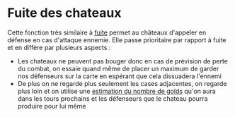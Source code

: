 # Fuite des chateaux

Cette fonction très similaire à [fuite](../stages/fuite.md) permet au châteaux d'appeler en défense en cas d'attaque ennemie.
Elle passe prioritaire par rapport à fuite et en diffère par plusieurs aspects :

- Les chateaux ne peuvent pas bouger donc en cas de prévision de perte du combat, on essaie quand même de placer un maximum de garder nos défenseurs sur la carte en espérant que cela dissuadera l'ennemi
- De plus on ne regarde plus seulement les cases adjacentes, on regarde plus loin et on utilise une [estimation du nombre de golds](../annexes/estimation_gold.md) qu'on aura dans les tours prochains et les défenseurs que le chateau pourra produire pour lui même
